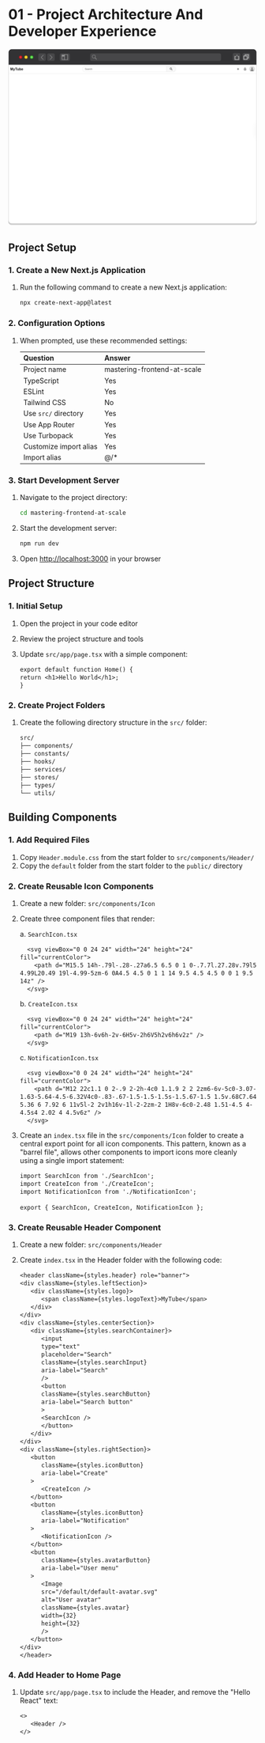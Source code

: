 # 01 - Project Architecture And Developer Experience

<div align="center">
   <img alt="Final result" src="./final-result.png">
</div>

## Project Setup

### 1. Create a New Next.js Application

1. Run the following command to create a new Next.js application:

   ```bash
   npx create-next-app@latest
   ```

### 2. Configuration Options

1. When prompted, use these recommended settings:

   | Question               | Answer                      |
   | ---------------------- | --------------------------- |
   | Project name           | mastering-frontend-at-scale |
   | TypeScript             | Yes                         |
   | ESLint                 | Yes                         |
   | Tailwind CSS           | No                          |
   | Use `src/` directory   | Yes                         |
   | Use App Router         | Yes                         |
   | Use Turbopack          | Yes                         |
   | Customize import alias | Yes                         |
   | Import alias           | @/*                         |

### 3. Start Development Server

1. Navigate to the project directory:
   ```bash
   cd mastering-frontend-at-scale
   ```

2. Start the development server:
   ```bash
   npm run dev
   ```

3. Open [http://localhost:3000](http://localhost:3000) in your browser

## Project Structure

### 1. Initial Setup

1. Open the project in your code editor
2. Review the project structure and tools
3. Update `src/app/page.tsx` with a simple component:

   ```tsx
   export default function Home() {
   return <h1>Hello World</h1>;
   }
   ```

### 2. Create Project Folders

1. Create the following directory structure in the `src/` folder:

   ```
   src/
   ├── components/
   ├── constants/
   ├── hooks/
   ├── services/
   ├── stores/
   ├── types/
   └── utils/
   ```

## Building Components

### 1. Add Required Files

1. Copy `Header.module.css` from the start folder to `src/components/Header/`
2. Copy the `default` folder from the start folder to the `public/` directory

### 2. Create Reusable Icon Components

1. Create a new folder: `src/components/Icon`

2. Create three component files that render:

   a. `SearchIcon.tsx`
   ```tsx
     <svg viewBox="0 0 24 24" width="24" height="24" fill="currentColor">
       <path d="M15.5 14h-.79l-.28-.27a6.5 6.5 0 1 0-.7.7l.27.28v.79l5 4.99L20.49 19l-4.99-5zm-6 0A4.5 4.5 0 1 1 14 9.5 4.5 4.5 0 0 1 9.5 14z" />
     </svg>
   ```

   b. `CreateIcon.tsx`
   ```tsx
     <svg viewBox="0 0 24 24" width="24" height="24" fill="currentColor">
       <path d="M19 13h-6v6h-2v-6H5v-2h6V5h2v6h6v2z" />
     </svg>
   ```

   c. `NotificationIcon.tsx`
   ```tsx
     <svg viewBox="0 0 24 24" width="24" height="24" fill="currentColor">
       <path d="M12 22c1.1 0 2-.9 2-2h-4c0 1.1.9 2 2 2zm6-6v-5c0-3.07-1.63-5.64-4.5-6.32V4c0-.83-.67-1.5-1.5-1.5s-1.5.67-1.5 1.5v.68C7.64 5.36 6 7.92 6 11v5l-2 2v1h16v-1l-2-2zm-2 1H8v-6c0-2.48 1.51-4.5 4-4.5s4 2.02 4 4.5v6z" />
     </svg>
   ```

3. Create an `index.tsx` file in the `src/components/Icon` folder to create a central export point for all icon components. This pattern, known as a "barrel file", allows other components to import icons more cleanly using a single import statement:
   ```tsx
   import SearchIcon from './SearchIcon';
   import CreateIcon from './CreateIcon';
   import NotificationIcon from './NotificationIcon';

   export { SearchIcon, CreateIcon, NotificationIcon };
   ```

### 3. Create Reusable Header Component

1. Create a new folder: `src/components/Header`
2. Create `index.tsx` in the Header folder with the following code:

   ```tsx
   <header className={styles.header} role="banner">
   <div className={styles.leftSection}>
      <div className={styles.logo}>
         <span className={styles.logoText}>MyTube</span>
      </div>
   </div>
   <div className={styles.centerSection}>
      <div className={styles.searchContainer}>
         <input
         type="text"
         placeholder="Search"
         className={styles.searchInput}
         aria-label="Search"
         />
         <button
         className={styles.searchButton}
         aria-label="Search button"
         >
         <SearchIcon />
         </button>
      </div>
   </div>
   <div className={styles.rightSection}>
      <button
         className={styles.iconButton}
         aria-label="Create"
      >
         <CreateIcon />
      </button>
      <button
         className={styles.iconButton}
         aria-label="Notification"
      >
         <NotificationIcon />
      </button>
      <button
         className={styles.avatarButton}
         aria-label="User menu"
      >
         <Image
         src="/default/default-avatar.svg"
         alt="User avatar"
         className={styles.avatar}
         width={32}
         height={32}
         />
      </button>
   </div>
   </header>
   ```

### 4. Add Header to Home Page

1. Update `src/app/page.tsx` to include the Header, and remove the "Hello React" text:

   ```tsx
   <>
      <Header />
   </>
   ```


